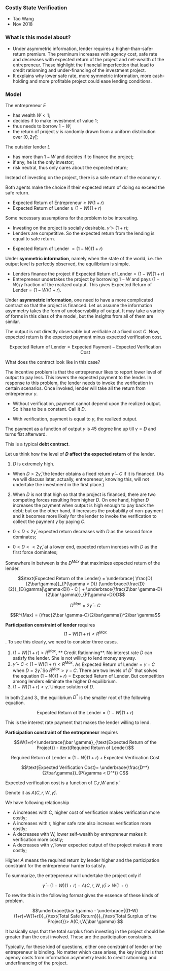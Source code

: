 
### Costly State Verification
 
- Tao Wang
- Nov 2018

### What is this model about?

- Under asymmetric information, lender requires a higher-than-safe-return premium. The preminum increases with agency cost, safe rate and decreases with expected return of the project and net-wealth of the entrepreneur. These highlight the financial imperfection that lead to credit rationning and under-financing of the investment project.   
- It explains why lower safe rate, more symmetric information, more cash-holding and more profitable project could ease lending conditions. 

### Model

The entrepreneur $E$

- has wealth $W < 1$; 
- decides if to make investment of value 1;
- thus needs to borrow $1-W$;
- the return of project $\gamma$ is randomly drawn from a uniform distribution over $[0,2\bar\gamma]$;


The outsider lender $L$

- has more than $1-W$ and decides if to finance the project;
- if any, he is the only investor;
- risk neutral, thus only cares about the expected return;

Instead of investing on the project, there is a safe return of the economy $r$.

Both agents make the choice if their expected return of doing so exceed the safe return.

- $\text{Expected Return of Entrepreneur}\geq W(1+r)$
- $\text{Expected Return of Lender} \geq (1-W)(1+r)$

Some necessary assumptions for the problem to be interesting.

- Investing on the project is socially desirable. $\bar \gamma > (1+r)$;
- Lenders are competitive. So the expected return from the lending is equal to safe return. 
 * Expected Return of Lender $= (1-W)(1+r)$

Under **symmetric information**, namely when the state of the world, i.e. the output level is perfectly observed, the equilibrium is simple.
- Lenders finance the project if $\text{Expected Return of Lender} = (1-W)(1+r)$
- Entrepreneur undertakes the project by borrowing $1-W$ and pays $(1-W)/\gamma$ fraction of the realized output. This gives $\text{Expected Return of Lender} = (1-W)(1+r)$.

Under **asymmetric information**, one need to have a more complicated contract so that the project is financed. Let us assume the information asymmetry takes the form of unobservability of output. It may take a variety of forms in this class of the model, but the insights from all of them are similar. 

The output is not directly observable but verifiable at a fixed cost $C$. Now, expected return is the expected payment minus expected verification cost. 

$$\text{Expected Return of Lender} = \text{Expected Payment}- \text{Expected Verification Cost}$$

What does the contract look like in this case? 

The incentive problem is that the entrepreneur likes to report lower level of output to pay less. This lowers the expected payment to the lender. In response to this problem, the lender needs to invoke the verification in certain scenarios. Once invoked, lender will take all the return from entrepreneur $\gamma$. 

- Without verification, payment cannot depend upon the realized output. So it has to be a constant. Call it $D$.  

- With verification, payment is equal to $\gamma$, the realized output. 

The payment as a function of output $\gamma$ is 45 degree line up till $\gamma =D$ and turns flat afterward. 

This is a typical **debt contract**. 

Let us think how the level of **$D$ affect the expected return** of the lender. 

1. $D$ is extremely high.

 * When $D > 2\bar \gamma$, the lender obtains a fixed return $\bar\gamma - C$ if it is financed. (As we will discuss later, actually, entrepreneur, knowing this, will not undertake the investment in the first place.)
 
2. When $D$ is not that high so that the project is financed, there are two competing forces resulting from higher $D$. On one hand, higher $D$ increases the payment when output is high enough to pay back the debt; but on the other hand, it increases the probability of non-payment and it becomes more likely for the lender to invoke the verification to collect the payment $\gamma$ by paying $C$. 

 * $0< D < 2\bar \gamma$, expected return decreases with $D$ as the second force dominates; 
 
 * $0< D << 2 \bar \gamma$, at a lower end, expected return increses with $D$ as the first force dominates; 

Somewhere in between is the $D^{Max}$ that maximizes expected return of the lender. 

$$\text{Expected Return of the Lender} = \underbrace{ \frac{D}{2\bar\gamma}}_{P(\gamma < D)} (\underbrace{\frac{D}{2}}_{E(\gamma|\gamma<D)} - C ) + \underbrace{\frac{2\bar \gamma-D}{2\bar \gamma}}_{P(\gamma>D)}D$$ 

$$D^{Max} = 2\bar\gamma-C$$

$$R^{Max} = (\frac{2\bar \gamma-C}{2\bar\gamma})^2\bar \gamma$$


**Participation constraint of lender** requires $$(1-W)(1+r) < R^{Max}$$. To see this clearly, we need to consider three cases. 
1. $(1-W)(1+r) > R^{Max}$, ** Credit Rationning**. No interest rate $D$ can satisfy the lender. She is not willing to lend money anyway.
2. $\bar \gamma-C <(1-W)(1+r) < R^{Max}$. As $\text{Expected Return of Lender}= \gamma - C$ when $D = 2\bar\gamma$. So $R^{Max} > \gamma-C$. There are two levels of $D^*$ that solves the equation $(1-W)(1+r) = \text{Expected Return of Lender}$. But competition among lenders eliminate the higher $D$ equilibrium. 
3. $(1-W)(1+r)<\bar \gamma$. Unique solution of $D$. 

In both 2.and 3., the equilibrium $D^*$ is the smaller root of the following equation. 

$$\text{Expected Return of the Lender} = (1-W)(1+r)$$

This is the interest rate payment that makes the lender willing to lend. 



**Participation constraint of the entrepreneur** requires 

$$W(1+r)<\underbrace{\bar \gamma}_{\text{Expected Return of the Project}} - \text{Required Return of Lender}$$


$$\text{Required Return of Lender} = (1-W)(1+r) + \text{Expected Verification Cost}$$


$$\text{Expected Verification Cost}= \underbrace{\frac{D^*}{2\bar\gamma}}_{P(\gamma < D^*)} C$$ 

Expected verification cost is a function of $C$,$r$,$W$ and $\bar \gamma$. 

Denote it as $A(C,r,W,\bar\gamma)$.

We have following relationship

- A increases with C, higher cost of verification makes verification more costly;
- A increases with r, higher safe rate also increaes verification more costly;
- A decreases with W, lower self-wealth by entrepreneur makes it verification more costly; 
- A decreases with $\bar \gamma$, lower expected output of the project makes it more costly;  

Higher $A$ means the required return by lender higher and the participation constraint for the entrepreneur harder to satisfy. 

To summarize, the entrepreneur will undertake the project only if 

$$\bar \gamma - (1-W)(1+r)- A(C,r,W,\bar \gamma) > W(1+r)$$

To rewrite this in the following format gives the essence of these kinds of problem. 

$$\underbrace{\bar \gamma - \underbrace{((1-W)(1+r)+W(1+r))}_{\text{Total Safe Return}}}_{\text{Total Surplus of the Project}}> A(C,r,W,\bar \gamma) $$

It basically says that the total surplus from investing in the project should be greater than the cost involved. These are the participation constraints.

Typically, for these kind of questions, either one constraint of lender or the entrepreneur is binding. No matter which case arises, the key insight is that agency costs from information asymmetry leads to credit rationning and underfinancing of the project. 

